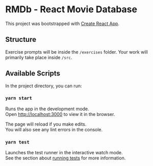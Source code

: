 # RMDb - React Movie Database

This project was bootstrapped with [Create React App](https://github.com/facebook/create-react-app).

## Structure

Exercise prompts will be inside the `/exercises` folder. Your work will primarily take place inside `/src`.

## Available Scripts

In the project directory, you can run:

### `yarn start`

Runs the app in the development mode.\
Open [http://localhost:3000](http://localhost:3000) to view it in the browser.

The page will reload if you make edits.\
You will also see any lint errors in the console.

### `yarn test`

Launches the test runner in the interactive watch mode.\
See the section about [running tests](https://facebook.github.io/create-react-app/docs/running-tests) for more information.
